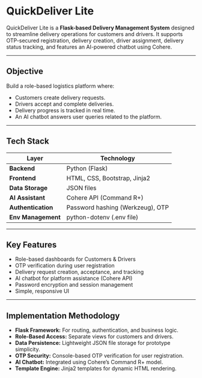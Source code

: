 #  QuickDeliver Lite

QuickDeliver Lite is a **Flask-based Delivery Management System** designed to streamline delivery operations for customers and drivers. It supports OTP-secured registration, delivery creation, driver assignment, delivery status tracking, and features an AI-powered chatbot using Cohere.

---

##  Objective

Build a role-based logistics platform where:
- Customers create delivery requests.
- Drivers accept and complete deliveries.
- Delivery progress is tracked in real time.
- An AI chatbot answers user queries related to the platform.

---

##  Tech Stack

| Layer              | Technology                       |
|--------------------|----------------------------------|
| **Backend**        | Python (Flask)                   |
| **Frontend**       | HTML, CSS, Bootstrap, Jinja2     |
| **Data Storage**   | JSON files                       |
| **AI Assistant**   | Cohere API (Command R+)          |
| **Authentication** | Password hashing (Werkzeug), OTP |
| **Env Management** | python-dotenv (.env file)        |

---

##  Key Features

-  Role-based dashboards for Customers & Drivers
-  OTP verification during user registration
-  Delivery request creation, acceptance, and tracking
-  AI chatbot for platform assistance (Cohere API)
-  Password encryption and session management
-  Simple, responsive UI

---

##  Implementation Methodology

- **Flask Framework:** For routing, authentication, and business logic.
- **Role-Based Access:** Separate views for customers and drivers.
- **Data Persistence:** Lightweight JSON file storage for prototype simplicity.
- **OTP Security:** Console-based OTP verification for user registration.
- **AI Chatbot:** Integrated using Cohere’s Command R+ model.
- **Template Engine:** Jinja2 templates for dynamic HTML rendering.




